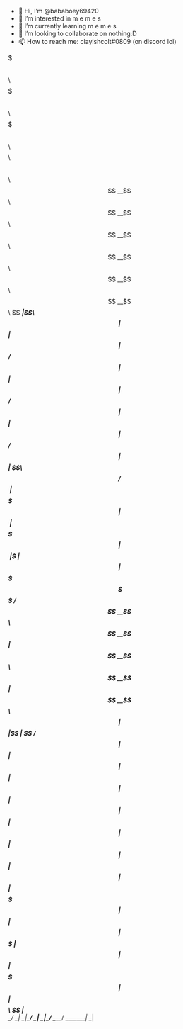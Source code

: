 - 👋 Hi, I’m @bababoey69420
- 👀 I’m interested in m                 e                 m                     e                         s
- 🌱 I’m currently learning m             e                  m                  e                        s
- 💞️ I’m looking to collaborate on nothing:D
- 📫 How to reach me: clayishcolt#0809 (on discord lol) 



$$$$$$$\   $$$$$$\  $$$$$$$\   $$$$$$\  $$$$$$$\   $$$$$$\  $$$$$$$$\ $$\     $$\ 
$$  __$$\ $$  __$$\ $$  __$$\ $$  __$$\ $$  __$$\ $$  __$$\ $$  _____|\$$\   $$  |
$$ |  $$ |$$ /  $$ |$$ |  $$ |$$ /  $$ |$$ |  $$ |$$ /  $$ |$$ |       \$$\ $$  / 
$$$$$$$\ |$$$$$$$$ |$$$$$$$\ |$$$$$$$$ |$$$$$$$\ |$$ |  $$ |$$$$$\      \$$$$  /  
$$  __$$\ $$  __$$ |$$  __$$\ $$  __$$ |$$  __$$\ $$ |  $$ |$$  __|      \$$  /   
$$ |  $$ |$$ |  $$ |$$ |  $$ |$$ |  $$ |$$ |  $$ |$$ |  $$ |$$ |          $$ |    
$$$$$$$  |$$ |  $$ |$$$$$$$  |$$ |  $$ |$$$$$$$  | $$$$$$  |$$$$$$$$\     $$ |    
\_______/ \__|  \__|\_______/ \__|  \__|\_______/  \______/ \________|    \__|    
                                                                                  
                                                                                  
                                                                                  
